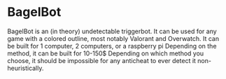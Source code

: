 # BagelBot
BagelBot is an (in theory) undetectable triggerbot. It can be used for any game with a colored outline, most notably Valorant and Overwatch.
It can be built for 1 computer, 2 computers, or a raspberry pi
Depending on the method, it can be built for 10-150$
Depending on which method you choose, it should be impossible for any anticheat to ever detect it non-heuristically.

